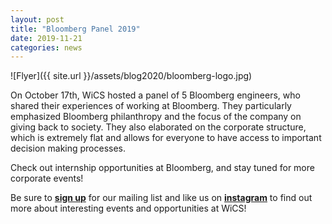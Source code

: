 ```yaml
---
layout: post
title: "Bloomberg Panel 2019"
date: 2019-11-21
categories: news
---
```


![Flyer]({{ site.url }}/assets/blog2020/bloomberg-logo.jpg)

On October 17th, WiCS hosted a panel of 5 Bloomberg engineers, who shared their experiences of working at Bloomberg. They particularly emphasized Bloomberg philanthropy and the focus of the company on giving back to society. They also elaborated on the corporate structure, which is extremely flat and allows for everyone to have access to important decision making processes.

Check out internship opportunities at Bloomberg, and stay tuned for more corporate events!

Be sure to [**sign up**][mailinglist] for our mailing list and like us on [**instagram**][instagram] to find out more about interesting events and opportunities at WiCS! 

[mailinglist]: http://columbia.us9.list-manage.com/subscribe?u=4c6a1c710f8ab9cce10272368&id=593b5faa43
[instagram]:https://www.instagram.com/columbiawics/?utm_source=ig_web_button_share_sheet&igshid=OGQ5ZDc2ODk2ZA==
